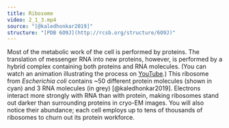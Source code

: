 ```yaml
---
title: Ribosome
video: 2_1_3.mp4
source: "[@kaledhonkar2019]"
structure: "[PDB 6O9J](http://rcsb.org/structure/6O9J)"
---
```


Most of the metabolic work of the cell is performed by proteins. The translation of messenger RNA into new proteins, however, is performed by a hybrid complex containing both proteins and RNA molecules. (You can watch an animation illustrating the process on [YouTube](https://www.youtube.com/watch?v=q_n0Ij3K_Ho).) This ribosome from *Escherichia coli* contains ~50 different protein molecules (shown in cyan) and 3 RNA molecules (in grey) [@kaledhonkar2019]. Electrons interact more strongly with RNA than with protein, making ribosomes stand out darker than surrounding proteins in cryo-EM images. You will also notice their abundance; each cell employs up to tens of thousands of ribosomes to churn out its protein workforce.

